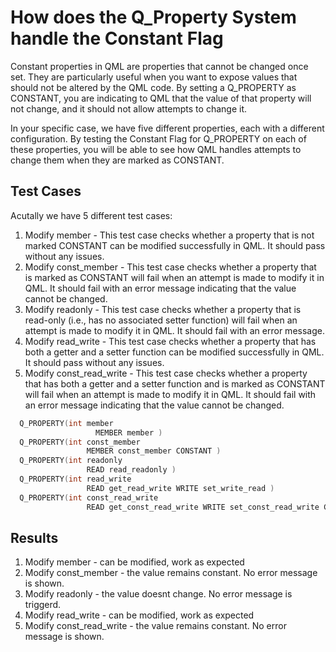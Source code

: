 # How does the Q_Property System handle the Constant Flag

 Constant properties in QML are properties that cannot be changed once set. They are particularly
 useful when you want to expose values that should not be altered by the QML code. By setting a
 Q_PROPERTY as CONSTANT, you are indicating to QML that the value of that property will not change,
 and it should not allow attempts to change it.

In your specific case, we have five different properties, each with a different configuration. By
testing the Constant Flag for Q_PROPERTY on each of these properties, you will be able to see how
QML handles attempts to change them when they are marked as CONSTANT.

## Test Cases

Acutally we have 5 different test cases:

1. Modify member - This test case checks whether a property that is not marked CONSTANT can be
modified successfully in QML. It should pass without any issues.
1. Modify const_member - This test case checks whether a property that is marked as CONSTANT will
fail when an attempt is made to modify it in QML. It should fail with an error message indicating
that the value cannot be changed.
1. Modify readonly - This test case checks whether a property that is read-only (i.e., has no
associated setter function) will fail when an attempt is made to modify it in QML. It should fail
with an error message.
1. Modify read_write - This test case checks whether a property that has both a getter and a setter
function can be modified successfully in QML. It should pass without any issues.
1. Modify const_read_write - This test case checks whether a property that has both a getter and a
setter function and is marked as CONSTANT will fail when an attempt is made to modify it in QML. It
should fail with an error message indicating that the value cannot be changed.

```cpp
  Q_PROPERTY(int member
                   MEMBER member )
  Q_PROPERTY(int const_member
                 MEMBER const_member CONSTANT )
  Q_PROPERTY(int readonly
                 READ read_readonly )
  Q_PROPERTY(int read_write
                 READ get_read_write WRITE set_write_read )
  Q_PROPERTY(int const_read_write
                 READ get_const_read_write WRITE set_const_read_write CONSTANT )
```

## Results

1. Modify member - can be modified, work as expected
1. Modify const_member - the value remains constant. No error message is shown.
1. Modify readonly - the value doesnt change. No error message is triggerd.
1. Modify read_write - can be modified, work as expected
1. Modify const_read_write - the value remains constant. No error message is shown.
